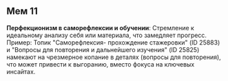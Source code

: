 ## Мем 11

**Перфекционизм в саморефлексии и обучении**: Стремление к идеальному анализу себя или материала, что замедляет прогресс. Пример: Топик "Саморефлексия- прохождение стажеровки" (ID 25883) и "Вопросы для повторения и дальнейшего изучения" (ID 25825) намекают на чрезмерное копание в деталях (вопросы для повторения), что может привести к выгоранию, вместо фокуса на ключевых инсайтах.
